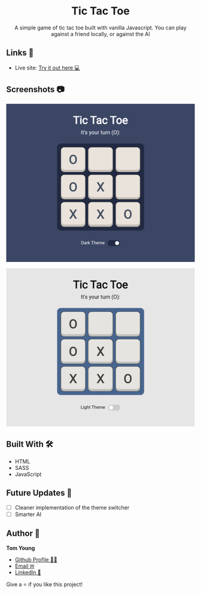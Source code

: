<h1 align="center">Tic Tac Toe</h1>

<p align="center">A simple game of tic tac toe built with vanilla Javascript. You can play against a friend locally, or against the AI</p>

## Links 🌟

- Live site: [Try it out here 💻](https://thethomasy.github.io/TicTacToe/ "Live View")

## Screenshots 📷

![](./screenshots/screenshot-dark.png)

![](./screenshots/screenshot-light.png)

## Built With 🛠

- HTML
- SASS
- JavaScript

## Future Updates 🎁

- [ ] Cleaner implementation of the theme switcher
- [ ] Smarter AI

## Author 🧑

**Tom Young**

- [Github Profile 👨‍💻](https://github.com/TheThomasY)
- [Email ✉](mailto:tomyoungdev@gmail.com?subject=Hi "Hi!")
- [LinkedIn 💼](https://www.linkedin.com/in/tom-young5555/)

Give a ⭐️ if you like this project!
